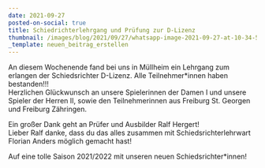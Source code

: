 ```yaml
---
date: 2021-09-27
posted-on-social: true
title: Schiedrichterlehrgang und Prüfung zur D-Lizenz
thumbnail: /images/blog/2021/09/27/whatsapp-image-2021-09-27-at-10-34-57.jpeg
_template: neuen_beitrag_erstellen
---
```



An diesem Wochenende fand bei uns in Müllheim ein Lehrgang zum erlangen der Schiedsrichter D-Lizenz. Alle Teilnehmer*innen haben bestanden!!!  
Herzlichen Glückwunsch an unsere Spielerinnen der Damen I und unsere Spieler der Herren II, sowie den Teilnehmerinnen aus Freiburg St. Georgen und Freiburg Zähringen.   
  
Ein großer Dank geht an Prüfer und Ausbilder Ralf Hergert!  
Lieber Ralf danke, dass du das alles zusammen mit Schiedsrichterlehrwart Florian Anders möglich gemacht hast!   
  
Auf eine tolle Saison 2021/2022 mit unseren neuen Schiedsrichter*innen!
